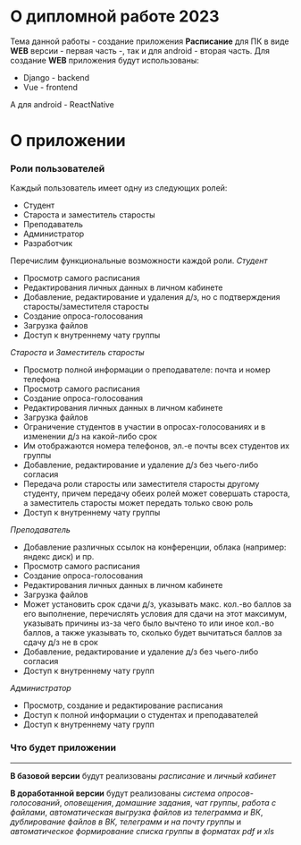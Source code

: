 # О дипломной работе 2023
Тема данной работы - создание приложения **Расписание** для ПК в виде **WEB** версии - первая часть -, так и для android - вторая часть. Для создание **WEB** приложения будут использованы:

 - Django - backend
 - Vue - frontend

А для android - ReactNative
# О приложении
### Роли пользователей
Каждый пользователь имеет одну из следующих ролей:

 - Студент
 - Староста и заместитель старосты
 - Преподаватель
 - Администратор
 - Разработчик
 
 Перечислим функциональные возможности каждой роли.
  *Студент*
 - Просмотр самого расписания
 - Редактирования личных данных в личном кабинете
 - Добавление, редактирование и удаления д/з, но с подтверждения старосты/заместителя старосты
 - Создание опроса-голосования
 - Загрузка файлов
 - Доступ к внутреннему чату группы

*Староста* и *Заместитель старосты*
 - Просмотр полной информации о преподавателе: почта и номер телефона
 - Просмотр самого расписания
 - Создание опроса-голосования
 - Редактирования личных данных в личном кабинете
 - Загрузка файлов
 - Ограничение студентов в участии в опросах-голосованиях и в изменении д/з на какой-либо срок
 - Им отображаются номера телефонов, эл.-е почты всех студентов их группы
 - Добавление, редактирование и удаление д/з без чьего-либо согласия
 - Передача роли старосты или заместителя старосты другому студенту, причем передачу обеих ролей может совершать староста, а заместитель старосты может передать только свою роль
 - Доступ к внутреннему чату группы
 
 *Преподаватель*
 - Добавление различных ссылок на конференции, облака (например: яндекс диск) и пр.
 - Просмотр самого расписания
 - Создание опроса-голосования
 - Редактирования личных данных в личном кабинете
 - Загрузка файлов
 - Может установить срок сдачи д/з, указывать макс. кол.-во баллов за его выполнение, перечислять условия для сдачи на этот максимум, указывать причины из-за чего было вычтено то или иное кол.-во баллов, а также указывать то, сколько будет вычитаться баллов за сдачу д/з не в срок
 - Добавление, редактирование и удаление д/з без чьего-либо согласия
 - Доступ к внутреннему чату групп

*Администратор*
 - Просмотр, создание и редактирование расписания
 - Доступ к полной информации о студентах и преподавателей
 - Доступ к внутреннему чату групп

### Что будет приложении
---
**В базовой версии** будут реализованы *расписание* и *личный кабинет*

**В доработанной версии** будут реализованы *система опросов-голосований*, *оповещения*, *домашние задания*, *чат группы*, *работа с файлами*, *автоматическая выгрузка файлов из телеграмма и ВК*, *дублирование файлов в ВК, телеграмм и на почту группы* и *автоматическое формирование списка группы в форматах pdf и xls*
